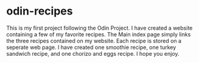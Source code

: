 # odin-recipes
This is my first project following the Odin Project. 
I have created a website containing a few of my favorite recipes. 
The Main index page simply links the three recipes contained on my website. 
Each recipe is stored on a seperate web page. I have created one smoothie recipe, one turkey sandwich recipe, and one chorizo and eggs recipe. 
I hope you enjoy.